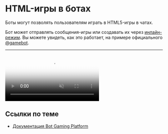 # HTML-игры в ботах

Боты могут позволять пользователям играть в HTML5-игры в чатах.

Бот может отправлять сообщения-игры или создавать их через [инлайн-режим](../interaction/inline). Вы
можете увидеть, как это работает, на примере официального [@gamebot](https://t.me/gamebot).

---

<video controls loop muted poster="https://core.telegram.org/file/464001988/109f0/_Bu1DzRXl1o.145338/e58b7165e08ecbb936" preload="metadata">
    <source src="https://core.telegram.org/file/464001693/1044a/rZXmc2EPIqY.3678215.mp4/94b37cec71e8e6287e" type="video/mp4">
</video>

## Ссылки по теме

- [Документация Bot Gaming Platform](https://core.telegram.org/bots/games)
